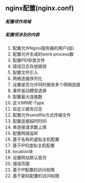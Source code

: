 ## nginx配置(nginx.conf)

##### 配置项作用域
##### 配置项涉及的内容

1. 配置允许Nginx服务器的用户(组)
2. 配置允许生成的work process数
3. 配置PID存放文件
4. 错误日志存放路径
5. 配置文件引入
6. 网络连接序列化
7. 设置是否允许同时接收多个网络连接
8. 事件驱动模型选择
9. 配置最大连接数
10. 定义MIME-Type
11. 自定义服务日志
12. 配置允许sendfile方式传输文件
13. 配置连接超时时间
14. 单连接请求数上限
15. 配置网络监听
16. 基于名称的虚拟主机配置
17. 基于IP的虚拟主机配置
18. location块
19. 设置网站默认首页
20. 错误页面
21. 基于IP配置的访问权限
22. 基于密码配置的访问权限